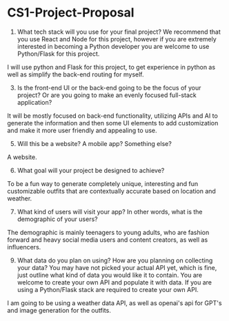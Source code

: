 # CS1-Project-Proposal
1. What tech stack will you use for your final project? We recommend that you use
React and Node for this project, however if you are extremely interested in
becoming a Python developer you are welcome to use Python/Flask for this
project.

I will use python and Flask for this project, to get experience in python as well as simplify the back-end routing for myself.

3. Is the front-end UI or the back-end going to be the focus of your project? Or are
you going to make an evenly focused full-stack application?

It will be mostly focused on back-end functionality, utilizing APIs and AI to generate the information and then some UI elements to add customization and make it more user friendly and appealing to use.

5. Will this be a website? A mobile app? Something else?

A website.

6. What goal will your project be designed to achieve?

To be a fun way to generate completely unique, interesting and fun customizable outfits that are contextually accurate based on location and weather.

7. What kind of users will visit your app? In other words, what is the demographic of
your users?

The demographic is mainly teenagers to young adults, who are fashion forward and heavy social media users and content creators, as well as influencers.

9. What data do you plan on using? How are you planning on collecting your data?
You may have not picked your actual API yet, which is fine, just outline what kind
of data you would like it to contain. You are welcome to create your own API and
populate it with data. If you are using a Python/Flask stack are required to create
your own API.

I am going to be using a weather data API, as well as openai's api for GPT's and image generation for the outfits.
